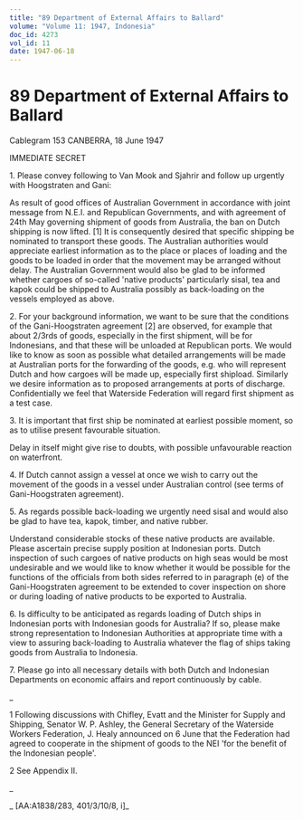 ```yaml
---
title: "89 Department of External Affairs to Ballard"
volume: "Volume 11: 1947, Indonesia"
doc_id: 4273
vol_id: 11
date: 1947-06-18
---
```


# 89 Department of External Affairs to Ballard

Cablegram 153 CANBERRA, 18 June 1947

IMMEDIATE SECRET

1\. Please convey following to Van Mook and Sjahrir and follow up urgently with Hoogstraten and Gani:

As result of good offices of Australian Government in accordance with joint message from N.E.I. and Republican Governments, and with agreement of 24th May governing shipment of goods from Australia, the ban on Dutch shipping is now lifted. [1] It is consequently desired that specific shipping be nominated to transport these goods. The Australian authorities would appreciate earliest information as to the place or places of loading and the goods to be loaded in order that the movement may be arranged without delay. The Australian Government would also be glad to be informed whether cargoes of so-called 'native products' particularly sisal, tea and kapok could be shipped to Australia possibly as back-loading on the vessels employed as above.

2\. For your background information, we want to be sure that the conditions of the Gani-Hoogstraten agreement [2] are observed, for example that about 2/3rds of goods, especially in the first shipment, will be for Indonesians, and that these will be unloaded at Republican ports. We would like to know as soon as possible what detailed arrangements will be made at Australian ports for the forwarding of the goods, e.g. who will represent Dutch and how cargoes will be made up, especially first shipload. Similarly we desire information as to proposed arrangements at ports of discharge. Confidentially we feel that Waterside Federation will regard first shipment as a test case.

3\. It is important that first ship be nominated at earliest possible moment, so as to utilise present favourable situation.

Delay in itself might give rise to doubts, with possible unfavourable reaction on waterfront.

4\. If Dutch cannot assign a vessel at once we wish to carry out the movement of the goods in a vessel under Australian control (see terms of Gani-Hoogstraten agreement).

5\. As regards possible back-loading we urgently need sisal and would also be glad to have tea, kapok, timber, and native rubber.

Understand considerable stocks of these native products are available. Please ascertain precise supply position at Indonesian ports. Dutch inspection of such cargoes of native products on high seas would be most undesirable and we would like to know whether it would be possible for the functions of the officials from both sides referred to in paragraph (e) of the Gani-Hoogstraten agreement to be extended to cover inspection on shore or during loading of native products to be exported to Australia.

6\. Is difficulty to be anticipated as regards loading of Dutch ships in Indonesian ports with Indonesian goods for Australia? If so, please make strong representation to Indonesian Authorities at appropriate time with a view to assuring back-loading to Australia whatever the flag of ships taking goods from Australia to Indonesia.

7\. Please go into all necessary details with both Dutch and Indonesian Departments on economic affairs and report continuously by cable.

_

1 Following discussions with Chifley, Evatt and the Minister for Supply and Shipping, Senator W. P. Ashley, the General Secretary of the Waterside Workers Federation, J. Healy announced on 6 June that the Federation had agreed to cooperate in the shipment of goods to the NEI 'for the benefit of the Indonesian people'.

2 See Appendix II.

_

_ [AA:A1838/283, 401/3/10/8, i]_
